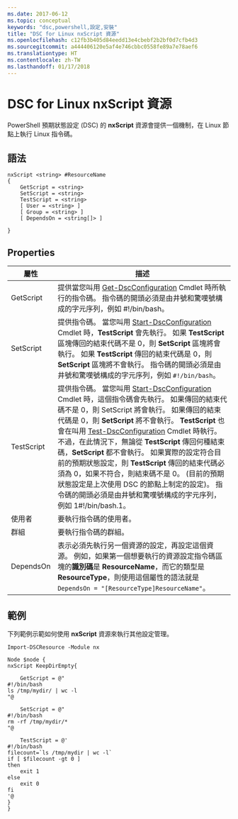 ```yaml
---
ms.date: 2017-06-12
ms.topic: conceptual
keywords: "dsc,powershell,設定,安裝"
title: "DSC for Linux nxScript 資源"
ms.openlocfilehash: c12fb3b405d84eedd13e4cbebf2b2bf0d7cfb4d3
ms.sourcegitcommit: a444406120e5af4e746cbbc0558fe89a7e78aef6
ms.translationtype: HT
ms.contentlocale: zh-TW
ms.lasthandoff: 01/17/2018
---
```

# <a name="dsc-for-linux-nxscript-resource"></a>DSC for Linux nxScript 資源

PowerShell 預期狀態設定 (DSC) 的 **nxScript** 資源會提供一個機制，在 Linux 節點上執行 Linux 指令碼。

## <a name="syntax"></a>語法

```
nxScript <string> #ResourceName
{
    GetScript = <string>
    SetScript = <string>
    TestScript = <string>
    [ User = <string> ]
    [ Group = <string> ]
    [ DependsOn = <string[]> ]

}
```

## <a name="properties"></a>Properties

|  屬性 |  描述 | 
|---|---|
| GetScript| 提供當您叫用 [Get-DscConfiguration](https://technet.microsoft.com/en-us/library/dn521625.aspx) Cmdlet 時所執行的指令碼。 指令碼的開頭必須是由井號和驚嘆號構成的字元序列，例如 #!/bin/bash。| 
| SetScript| 提供指令碼。 當您叫用 [Start-DscConfiguration](https://technet.microsoft.com/en-us/library/dn521623.aspx) Cmdlet 時，**TestScript** 會先執行。 如果 **TestScript** 區塊傳回的結束代碼不是 0，則 **SetScript** 區塊將會執行。 如果 **TestScript** 傳回的結束代碼是 0，則 **SetScript** 區塊將不會執行。 指令碼的開頭必須是由井號和驚嘆號構成的字元序列，例如 `#!/bin/bash`。| 
| TestScript| 提供指令碼。 當您叫用 [Start-DscConfiguration](https://technet.microsoft.com/en-us/library/dn521623.aspx) Cmdlet 時，這個指令碼會先執行。 如果傳回的結束代碼不是 0，則 SetScript 將會執行。 如果傳回的結束代碼是 0，則 **SetScript** 將不會執行。 **TestScript** 也會在叫用 [Test-DscConfiguration](https://technet.microsoft.com/en-us/library/dn407382.aspx) Cmdlet 時執行。 不過，在此情況下，無論從 **TestScript** 傳回何種結束碼，**SetScript** 都不會執行。 如果實際的設定符合目前的預期狀態設定，則 **TestScript** 傳回的結束代碼必須為 0，如果不符合，則結束碼不是 0。 (目前的預期狀態設定是上次使用 DSC 的節點上制定的設定)。 指令碼的開頭必須是由井號和驚嘆號構成的字元序列，例如 1#!/bin/bash.1。| 
| 使用者| 要執行指令碼的使用者。| 
| 群組| 要執行指令碼的群組。| 
| DependsOn | 表示必須先執行另一個資源的設定，再設定這個資源。 例如，如果第一個想要執行的資源設定指令碼區塊的**識別碼**是 **ResourceName**，而它的類型是 **ResourceType**，則使用這個屬性的語法就是 `DependsOn = "[ResourceType]ResourceName"`。| 

## <a name="example"></a>範例

下列範例示範如何使用 **nxScript** 資源來執行其他設定管理。

```
Import-DSCResource -Module nx 

Node $node {
nxScript KeepDirEmpty{

    GetScript = @"
#!/bin/bash
ls /tmp/mydir/ | wc -l
"@

    SetScript = @"
#!/bin/bash
rm -rf /tmp/mydir/*
"@

    TestScript = @'
#!/bin/bash
filecount=`ls /tmp/mydir | wc -l`
if [ $filecount -gt 0 ]
then
    exit 1
else
    exit 0
fi
'@
} 
}
```

